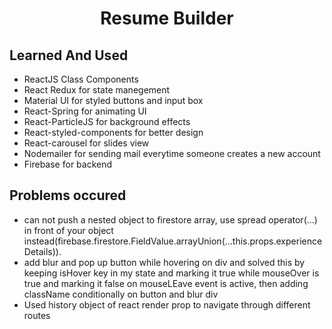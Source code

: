 <h1 align="center"> Resume Builder </h1>

<h2>Learned And Used </h2>
<ul>
  <li>ReactJS Class Components</li>
  <li>React Redux for state manegement</li>
  <li>Material UI for styled buttons and input box</li>
  <li>React-Spring for animating UI</li>
  <li>React-ParticleJS for background effects</li>
  <li>React-styled-components for better design </li>
  <li>React-carousel for slides view </li>
  <li>Nodemailer for sending mail everytime someone creates a new account </li>
  <li>Firebase for backend</li>
</ul>

<h2>Problems occured </h2>
<ul>
 <li>can not push a nested object to firestore array, use spread operator(...) in front of your object instead(firebase.firestore.FieldValue.arrayUnion(...this.props.experienceDetails)).</li>
  <li>add blur and pop up button while hovering on div and solved this by keeping isHover key in my state and marking it true while mouseOver is true and marking it false on mouseLEave event is active, then adding className conditionally on button and blur div</li>
  <li>Used history object of react render prop to navigate through different routes</li>
  </ul>
